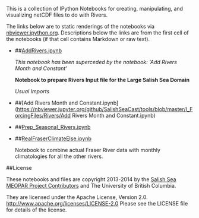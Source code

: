 This is a collection of IPython Notebooks for creating,
manipulating, and visualizing netCDF files to do with Rivers.

The links below are to static renderings of the notebooks via
[nbviewer.ipython.org](http://nbviewer.ipython.org/).
Descriptions below the links are from the first cell of the notebooks
(if that cell contains Markdown or raw text).

* ##[AddRivers.ipynb](https://nbviewer.jupyter.org/github/SalishSeaCast/tools/blob/master/I_ForcingFiles/Rivers/AddRivers.ipynb)

    *This notebook has been superceded by the notebook: 'Add Rivers Month and Constant'*

    **Notebook to prepare Rivers Input file for the Large Salish Sea Domain**

    *Usual Imports*

* ##[Add Rivers Month and Constant.ipynb](https://nbviewer.jupyter.org/github/SalishSeaCast/tools/blob/master/I_ForcingFiles/Rivers/Add Rivers Month and Constant.ipynb)

* ##[Prep_Seasonal_Rivers.ipynb](https://nbviewer.jupyter.org/github/SalishSeaCast/tools/blob/master/I_ForcingFiles/Rivers/Prep_Seasonal_Rivers.ipynb)

* ##[RealFraserClimateElse.ipynb](https://nbviewer.jupyter.org/github/SalishSeaCast/tools/blob/master/I_ForcingFiles/Rivers/RealFraserClimateElse.ipynb)

    Notebook to combine actual Fraser River data with monthly climatologies for all the other rivers.


##License

These notebooks and files are copyright 2013-2014
by the [Salish Sea MEOPAR Project Contributors](https://github.com/SalishSeaCast/docs/blob/master/CONTRIBUTORS.rst)
and The University of British Columbia.

They are licensed under the Apache License, Version 2.0.
http://www.apache.org/licenses/LICENSE-2.0
Please see the LICENSE file for details of the license.
